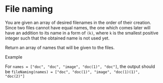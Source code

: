 # File naming

You are given an array of desired filenames in the order of their creation. Since two files cannot have equal names, the one which comes later will have an addition to its name in a form of `(k)`, where `k` is the smallest positive integer such that the obtained name is not used yet.

Return an array of names that will be given to the files.

Example

For `names = ["doc", "doc", "image", "doc(1)", "doc"]`, the output should be `fileNaming(names) = ["doc", "doc(1)", "image", "doc(1)(1)", "doc(2)"]`
